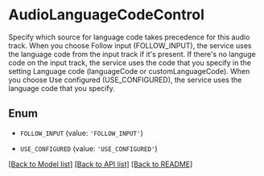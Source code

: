 # AudioLanguageCodeControl

Specify which source for language code takes precedence for this audio track. When you choose Follow input (FOLLOW_INPUT), the service uses the language code from the input track if it's present. If there's no languge code on the input track, the service uses the code that you specify in the setting Language code (languageCode or customLanguageCode). When you choose Use configured (USE_CONFIGURED), the service uses the language code that you specify.

## Enum

* `FOLLOW_INPUT` (value: `'FOLLOW_INPUT'`)

* `USE_CONFIGURED` (value: `'USE_CONFIGURED'`)

[[Back to Model list]](../README.md#documentation-for-models) [[Back to API list]](../README.md#documentation-for-api-endpoints) [[Back to README]](../README.md)



